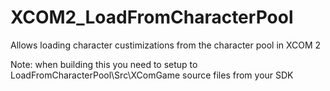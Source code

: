# XCOM2_LoadFromCharacterPool
Allows loading character custimizations from the character pool in XCOM 2

Note: when building this you need to setup to LoadFromCharacterPool\Src\XComGame source files from your SDK